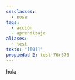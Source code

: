 ```yaml
---
cssclasses:
  - nose
tags:
  - acción
  - aprendizaje
aliases:
  - test
texto: "[[0]]"
propiedad 2: test 76r576
---
```


hola
